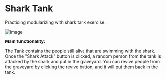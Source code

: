 # Shark Tank 
Practicing modularizing with shark tank exercise.

![image](https://user-images.githubusercontent.com/42549955/88576743-7edf4300-d00b-11ea-9b1d-9f889e217866.png)

****Main functionality:****

The Tank contains the people still alive that are swimming with the shark. Once the "Shark Attack" button is clicked, a random person from the tank is attacked by the shark and put in the graveyard. You can revive people from the graveyard by clicking the revive button, and it will put them back in the tank.
